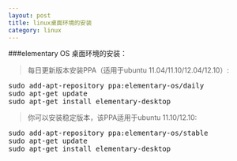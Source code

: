 ```yaml
---
layout: post
title: linux桌面环境的安装
category: linux
---
```


###elementary OS 桌面环境的安装：

> 每日更新版本安装PPA（适用于ubuntu 11.04/11.10/12.04/12.10）:

<pre>sudo add-apt-repository ppa:elementary-os/daily
sudo apt-get update
sudo apt-get install elementary-desktop
</pre>

> 你可以安装稳定版本，该PPA适用于ubuntu 11.10/12.10:

<pre>sudo add-apt-repository ppa:elementary-os/stable
sudo apt-get update
sudo apt-get install elementary-desktop
</pre>
